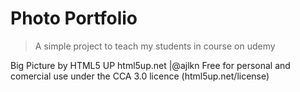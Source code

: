 # Photo Portfolio

> A simple project to teach my students in course on udemy

Big Picture by HTML5 UP
html5up.net |@ajlkn
Free for personal and comercial use under the CCA 3.0 licence (html5up.net/license)
